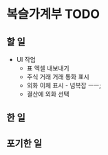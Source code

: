 # 복슬가계부 TODO 

## 할 일 
- UI 작업 
  - 표 엑셀 내보내기 
  - 주식 거래 거래 통화 표시  
  - 외화 이체 표시  - 넘복잡 ㅡㅡ;
  - 결산에 외화 선택 

## 한 일 

## 포기한 일  
